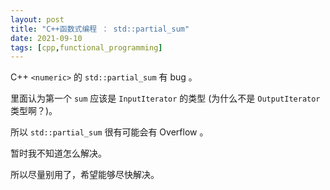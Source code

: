 ```yaml
---
layout: post
title: "C++函数式编程 ： std::partial_sum"
date: 2021-09-10
tags: [cpp,functional_programming]
---
```




C++ `<numeric>` 的 `std::partial_sum` 有 bug 。

里面认为第一个 `sum` 应该是 `InputIterator` 的类型 (为什么不是 `OutputIterator` 类型啊？)。

所以 `std::partial_sum` 很有可能会有 Overflow 。

暂时我不知道怎么解决。

所以尽量别用了，希望能够尽快解决。



